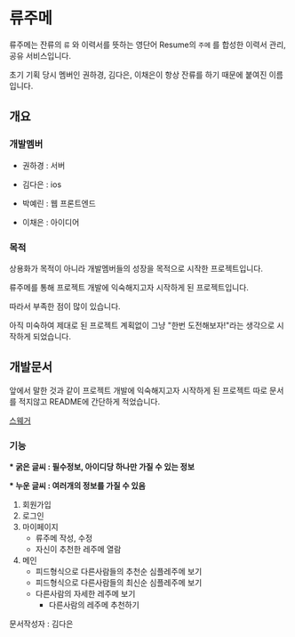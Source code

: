 # 류주메

류주메는 잔류의 `류` 와 이력서를 뜻하는 영단어 Resume의 `주메` 를 합성한 이력서 관리, 공유 서비스입니다. 

초기 기획 당시 멤버인 권하경, 김다은, 이채은이 항상 잔류를 하기 때문에 붙여진 이름입니다.



## 개요

### 개발멤버

- 권하경 : 서버

- 김다은 : ios

- 박예린 : 웹 프론트엔드

- 이채은 : 아이디어

  

### 목적

상용화가 목적이 아니라 개발멤버들의 성장을 목적으로 시작한 프로젝트입니다. 

류주메를 통해 프로젝트 개발에 익숙해지고자 시작하게 된 프로젝트입니다. 

따라서 부족한 점이 많이 있습니다. 

아직 미숙하여 제대로 된 프로젝트 계획없이 그냥 "한번 도전해보자!"라는 생각으로 시작하게 되었습니다.



## 개발문서

앞에서 말한 것과 같이 프로젝트 개발에 익숙해지고자 시작하게 된 프로젝트 따로 문서를 적지않고 README에 간단하게 적었습니다. 

[스웨거](http://54.180.81.160:3000/api/docs/swagger-ui/?url=/api/docs/api.yaml)

### 기능

**\* 굵은 글씨 : 필수정보, 아이디당 하나만 가질 수 있는 정보**

**\* 누운 글씨 : 여러개의 정보를 가질 수 있음**

1. 회원가입
2. 로그인
3. 마이페이지
   - 류주메 작성, 수정
   - 자신이 추천한 레주메 열람
4. 메인
   - 피드형식으로 다른사람들의 추천순 심플레주메 보기
   - 피드형식으로 다른사람들의 최신순 심플레주메 보기
   - 다른사람의 자세한 레주메 보기
      - 다른사람의 레주메 추천하기
      
      
문서작성자 : 김다은
